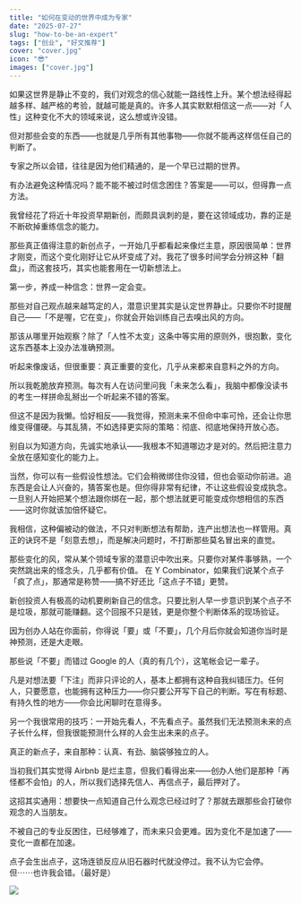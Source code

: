 ```yaml
---
title: "如何在变动的世界中成为专家"
date: "2025-07-27"
slug: "how-to-be-an-expert"
tags: ["创业", "好文推荐"]
cover: "cover.jpg"
icon: "😎"
images: ["cover.jpg"]
---
```

如果这世界是静止不变的，我们对观念的信心就能一路线性上升。某个想法经得起越多样、越严格的考验，就越可能是真的。许多人其实默默相信这一点——对「人性」这种变化不大的领域来说，这么想或许没错。



但对那些会变的东西——也就是几乎所有其他事物——你就不能再这样信任自己的判断了。



专家之所以会错，往往是因为他们精通的，是一个早已过期的世界。



有办法避免这种情况吗？能不能不被过时信念困住？答案是——可以，但得靠一点方法。



我曾经花了将近十年投资早期新创，而颇具讽刺的是，要在这领域成功，靠的正是不断砍掉重练信念的能力。



那些真正值得注意的新创点子，一开始几乎都看起来像烂主意，原因很简单：世界才刚变，而这个变化刚好让它从坏变成了对。我花了很多时间学会分辨这种「翻盘」，而这套技巧，其实也能套用在一切新想法上。



第一步，养成一种信念：世界一定会变。



那些对自己观点越来越笃定的人，潜意识里其实是认定世界静止。只要你不时提醒自己——「不是喔，它在变」，你就会开始训练自己去嗅出风的方向。



那该从哪里开始观察？除了「人性不太变」这条中等实用的原则外，很抱歉，变化这东西基本上没办法准确预测。



听起来像废话，但很重要：真正重要的变化，几乎从来都来自意料之外的方向。



所以我乾脆放弃预测。每次有人在访问里问我「未来怎么看」，我脑中都像没读书的考生一样拼命乱掰出一个听起来不错的答案。



但这不是因为我懒。恰好相反——我觉得，预测未来不但命中率可怜，还会让你思维变得僵硬。与其乱猜，不如选择更实际的策略：彻底、彻底地保持开放心态。



别自以为知道方向，先诚实地承认——我根本不知道哪边才是对的。然后把注意力全放在感知变化的能力上。



当然，你可以有一些假设性想法。它们会稍微绑住你没错，但也会驱动你前进。追东西是会让人兴奋的，猜答案也是。但你得非常有纪律，不让这些假设变成执念。
一旦别人开始把某个想法跟你绑在一起，那个想法就更可能变成你想相信的东西——这时你就该加倍怀疑它。



我相信，这种偏被动的做法，不只对判断想法有帮助，连产出想法也一样管用。真正的诀窍不是「刻意去想」，而是解决问题时，不打断那些莫名冒出来的直觉。



那些变化的风，常从某个领域专家的潜意识中吹出来。只要你对某件事够熟，一个突然跳出来的怪念头，几乎都有价值。
在 Y Combinator，如果我们说某个点子「疯了点」，那通常是称赞——搞不好还比「这点子不错」更赞。



新创投资人有极高的动机要刷新自己的信念。只要比别人早一步意识到某个点子不是垃圾，那就可能赚翻。这个回报不只是钱，更是你整个判断体系的现场验证。



因为创办人站在你面前，你得说「要」或「不要」，几个月后你就会知道你当时是神预测，还是大走眼。



那些说「不要」而错过 Google 的人（真的有几个），这笔帐会记一辈子。



凡是对想法要「下注」而非只评论的人，基本上都拥有这种自我纠错压力。任何人，只要愿意，也能拥有这种压力——你只要公开写下自己的判断。写在有标题、有持久性的地方——你会比闲聊时在意得多。



另一个我很常用的技巧：一开始先看人，不先看点子。虽然我们无法预测未来的点子长什么样，但我很能预测什么样的人会生出未来的点子。



真正的新点子，来自那种：认真、有劲、脑袋够独立的人。



当初我们其实觉得 Airbnb 是烂主意，但我们看得出来——创办人他们是那种「再怪都不会怕」的人，所以我们选择先信人、再信点子，最后押对了。



这招其实通用：想要快一点知道自己什么观念已经过时了？那就去跟那些会打破你观念的人当朋友。



不被自己的专业反困住，已经够难了，而未来只会更难。因为变化不是加速了——变化一直都在加速。



点子会生出点子，这场连锁反应从旧石器时代就没停过。我不认为它会停。
但⋯⋯也许我会错。（最好是）




![](https://prod-files-secure.s3.us-west-2.amazonaws.com/112d0858-5090-4d34-a606-b75eb8d65fd2/46476355-9cf3-4e99-9b7a-3531bc426380/1000202064.png?X-Amz-Algorithm=AWS4-HMAC-SHA256&X-Amz-Content-Sha256=UNSIGNED-PAYLOAD&X-Amz-Credential=ASIAZI2LB466ZGCW77UX%2F20250920%2Fus-west-2%2Fs3%2Faws4_request&X-Amz-Date=20250920T184528Z&X-Amz-Expires=3600&X-Amz-Security-Token=IQoJb3JpZ2luX2VjEHoaCXVzLXdlc3QtMiJIMEYCIQDvRMAU38zhXSz9hLP05uCQs8gCcgsnxnAJ5P%2FQiVZpUgIhAKy0EK6fztU5rAqllHm1Z%2BzzbmOvsN1eX8o1YxPLv25IKogECPP%2F%2F%2F%2F%2F%2F%2F%2F%2F%2FwEQABoMNjM3NDIzMTgzODA1IgybQRABq0WzbAQ1UNkq3AMB8pqIFMOPgprJBncKXMacs%2BkkPx428Fco39qoH2tUrC8fPbXOQ89HYEFF0RCMNLtElWTwS%2FQrkHNG7NDdUvnvgkaHgXdAz3aPD%2BxF%2FJWxtZ7Lnor3wUGbqR0dmOgldcxgg8c2E%2BGGUtjDj%2B0ohQ%2F%2FRExM29ojo2WhoyW62%2BOLIeaWw%2FGeskUK2mVYTAyWwC2OnoZS7cmTRNoSZXmkm2DG1dOt%2ByoVc0pKXedfH4k6%2B6qzPwlJCuBNJhLQ7NWDcMIYHuW%2B7BTYGz9pj%2BI8b%2F15V%2B76oMWVHM5emo8I1JgNPqlaKY2m9%2BrQ7uUrBvJActiYBRaxj5lNxrKsyPIj3wHeYvKrpeSwXlluj67NNQgjFCXloywDG8Wz97PGbqLBDdKoEF61xTUUj0B%2FmFwwxyI3Op2nDFU6rvtptrjwhsCfRCFHyYVCnXcBuvn7iltWV%2FBqiITJGrf8l9oOIP655EnsfHKRtNm5nY4%2BLkDlwMNzw%2BmctuYKJKpLM6cxkQz4aL6QwjS1XOxPOKjTjZP3W5%2F2pURMlASIfFkpK4bVCJ8z1h6sD6dW34ttoEzdBEyyk2YxC29gURXS0sCXJwjhWI86j2yJqMetB2E8yBtPOmpor83MNINZR1rMfkB7hzCc27vGBjqkAYonfcRYIEgd748t%2B%2BK8HjAk5L1sQLoMG%2BfwToiWpBjlID%2Fds5AnDSmutlC1a1fbijAqvT6uiU6ddmVslqhrq6zJWw5SrJwzAGBG3qgDqwb%2BHtemVEoXSPvPJ13ik%2FmWtC%2BcZOE11VK5KMrYn%2BaVizp5ROPhqPSjoPql4b8t%2B3wAT5f9%2B7XZpLziMOP%2BUF%2BJ6%2B1h28WOmkLGMqu9yIOhqgs4kHWu&X-Amz-Signature=1831d99241ec53d74ccb89cba032156222c2c8305cc4f0859e1e143c3a2c6f00&X-Amz-SignedHeaders=host&x-amz-checksum-mode=ENABLED&x-id=GetObject)

